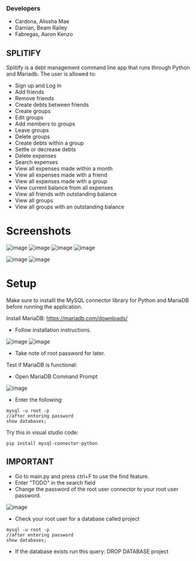 ### Developers

- Cardona, Alissha Mae
- Damian, Beam Railey
- Fabregas, Aaron Kenzo

## SPLITIFY

Splitify is a debt management command line app that runs through Python and Mariadb. The user is allowed to:

- Sign up and Log in
- Add friends
- Remove friends
- Create debts between friends
- Create groups
- Edit groups
- Add members to groups
- Leave groups
- Delete groups
- Create debts within a group
- Settle or decrease debts
- Delete expenses
- Search expenses
- View all expenses made within a month
- View all expenses made with a friend
- View all expenses made with a group
- View current balance from all expenses
- View all friends with outstanding balance
- View all groups
- View all groups with an outstanding balance

# Screenshots

![image](https://github.com/user-attachments/assets/edc1960a-de2e-4dba-bb80-8c25f4f7443b) ![image](https://github.com/user-attachments/assets/3117e190-8d06-44f3-a7df-c538fecfc531) 
![image](https://github.com/user-attachments/assets/51e47740-9543-4c7e-9309-09bbdd4212ec) ![image](https://github.com/user-attachments/assets/1936c1f1-44a5-40e1-aae6-eef688717edb)

![image](https://github.com/user-attachments/assets/e74d650a-d2b7-400f-883e-888d108ce08c) ![image](https://github.com/user-attachments/assets/edf0a68e-5366-4d44-9210-17523ddacc5a)





# Setup

Make sure to installl the MySQL connector library for Python and MariaDB before running the application.

Install MariaDB: https://mariadb.com/downloads/
- Follow installation instructions.
  
![image](https://github.com/user-attachments/assets/262b952d-88da-41e9-8301-5e15786a23b5) ![image](https://github.com/user-attachments/assets/1b3ed85d-c222-40ea-beb1-f5bc7e89a0a1) 

- Take note of root password for later.


Test if MariaDB is functional:
- Open MariaDB Command Prompt

![image](https://github.com/user-attachments/assets/39b8c3dd-6b06-49af-bcf8-d49898577713)


- Enter the following:
```
mysql -u root -p
//after entering password
show databases;
```


Try this in visual studio code:
```
pip install mysql-connector-python
```


## IMPORTANT

- Go to main.py and press ctrl+F to use the find feature.
- Enter "TODO" in the search field
- Change the password of the root user connector to your root user password.

![image](https://github.com/user-attachments/assets/88a551ee-ad3f-47eb-b572-2bd0140c44d6)

- Check your root user for a database called project
```
mysql -u root -p
//after entering password
show databases;
```
- If the database exists run this query: DROP DATABASE project
